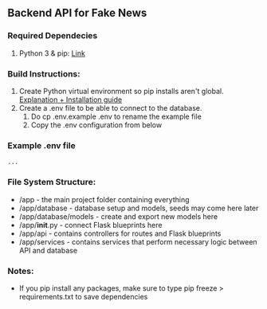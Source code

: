 
## Backend API for Fake News

### Required Dependecies
1. Python 3 & pip: [Link](https://www.python.org/downloads/)


### Build Instructions:
1. Create Python virtual environment so pip installs aren't global. [Explanation + Installation guide](https://docs.python.org/3/tutorial/venv.html)
2. Create a .env file to be able to connect to the database.
   1. Do cp .env.example .env to rename the example file
   2. Copy the .env configuration from below

### Example .env file
```
...
```
### File System Structure:
- /app - the main project folder containing everything
- /app/database - database setup and models, seeds may come here later
- /app/database/models - create and export new models here
- /app/__init__.py - connect Flask blueprints here
- /app/api - contains controllers for routes and Flask blueprints
- /app/services - contains services that perform necessary logic between API and database


### Notes:
- If you pip install any packages, make sure to type pip freeze > requirements.txt to save dependencies
